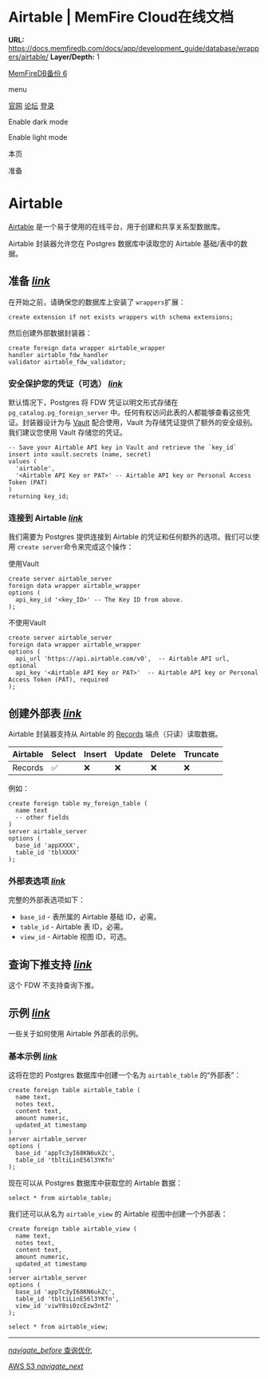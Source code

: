 # Airtable | MemFire Cloud在线文档

**URL:** https://docs.memfiredb.com/docs/app/development_guide/database/wrappers/airtable/
**Layer/Depth:** 1

[MemFireDB备份 6](/)

menu

[官网](https://memfiredb.com/)
[论坛](https://community.memfiredb.com/)
[登录](https://cloud.memfiredb.com/auth/login)

Enable dark mode

Enable light mode

本页

准备

# Airtable

[Airtable](https://www.airtable.com) 是一个易于使用的在线平台，用于创建和共享关系型数据库。

Airtable 封装器允许您在 Postgres 数据库中读取您的 Airtable 基础/表中的数据。

## 准备 [*link*](#%e5%87%86%e5%a4%87)

在开始之前，请确保您的数据库上安装了 `wrappers`扩展：

```
create extension if not exists wrappers with schema extensions;
```

然后创建外部数据封装器：

```
create foreign data wrapper airtable_wrapper
handler airtable_fdw_handler
validator airtable_fdw_validator;
```

### 安全保护您的凭证（可选） [*link*](#%e5%ae%89%e5%85%a8%e4%bf%9d%e6%8a%a4%e6%82%a8%e7%9a%84%e5%87%ad%e8%af%81%e5%8f%af%e9%80%89)

默认情况下，Postgres 将 FDW 凭证以明文形式存储在 `pg_catalog.pg_foreign_server` 中。任何有权访问此表的人都能够查看这些凭证。封装器设计为与 [Vault](https://supabase.com/docs/guides/database/vault) 配合使用，Vault 为存储凭证提供了额外的安全级别。我们建议您使用 Vault 存储您的凭证。

```
-- Save your Airtable API key in Vault and retrieve the `key_id`
insert into vault.secrets (name, secret)
values (
  'airtable',
  '<Airtable API Key or PAT>' -- Airtable API key or Personal Access Token (PAT)
)
returning key_id;
```

### 连接到 Airtable [*link*](#%e8%bf%9e%e6%8e%a5%e5%88%b0-airtable)

我们需要为 Postgres 提供连接到 Airtable 的凭证和任何额外的选项。我们可以使用 `create server`命令来完成这个操作：

使用Vault

```
create server airtable_server
foreign data wrapper airtable_wrapper
options (
  api_key_id '<key_ID>' -- The Key ID from above.
);
```

不使用Vault

```
create server airtable_server
foreign data wrapper airtable_wrapper
options (
  api_url 'https://api.airtable.com/v0',  -- Airtable API url, optional
  api_key '<Airtable API Key or PAT>'  -- Airtable API key or Personal Access Token (PAT), required
);
```

## 创建外部表 [*link*](#%e5%88%9b%e5%bb%ba%e5%a4%96%e9%83%a8%e8%a1%a8)

Airtable 封装器支持从 Airtable 的 [Records](https://airtable.com/developers/web/api/list-records) 端点（只读）读取数据。

| Airtable | Select | Insert | Update | Delete | Truncate |
| --- | --- | --- | --- | --- | --- |
| Records | ✅ | ❌ | ❌ | ❌ | ❌ |

例如：

```
create foreign table my_foreign_table (
  name text
  -- other fields
)
server airtable_server
options (
  base_id 'appXXXX',
  table_id 'tblXXXX'
);
```

### 外部表选项 [*link*](#%e5%a4%96%e9%83%a8%e8%a1%a8%e9%80%89%e9%a1%b9)

完整的外部表选项如下：

* `base_id` - 表所属的 Airtable 基础 ID，必需。
* `table_id` - Airtable 表 ID，必需。
* `view_id` - Airtable 视图 ID，可选。

## 查询下推支持 [*link*](#%e6%9f%a5%e8%af%a2%e4%b8%8b%e6%8e%a8%e6%94%af%e6%8c%81)

这个 FDW 不支持查询下推。

## 示例 [*link*](#%e7%a4%ba%e4%be%8b)

一些关于如何使用 Airtable 外部表的示例。

### 基本示例 [*link*](#%e5%9f%ba%e6%9c%ac%e7%a4%ba%e4%be%8b)

这将在您的 Postgres 数据库中创建一个名为 `airtable_table` 的“外部表”：

```
create foreign table airtable_table (
  name text,
  notes text,
  content text,
  amount numeric,
  updated_at timestamp
)
server airtable_server
options (
  base_id 'appTc3yI68KN6ukZc',
  table_id 'tbltiLinE56l3YKfn'
);
```

现在可以从 Postgres 数据库中获取您的 Airtable 数据：

```
select * from airtable_table;
```

我们还可以从名为 `airtable_view` 的 Airtable 视图中创建一个外部表：

```
create foreign table airtable_view (
  name text,
  notes text,
  content text,
  amount numeric,
  updated_at timestamp
)
server airtable_server
options (
  base_id 'appTc3yI68KN6ukZc',
  table_id 'tbltiLinE56l3YKfn',
  view_id 'viwY8si0zcEzw3ntZ'
);

select * from airtable_view;
```

---

[*navigate\_before* 查询优化](/docs/app/development_guide/database/setting/query-optimization/)

[AWS S3 *navigate\_next*](/docs/app/development_guide/database/wrappers/s3/)